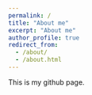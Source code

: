 ```yaml
---
permalink: /
title: "About me"
excerpt: "About me"
author_profile: true
redirect_from: 
  - /about/
  - /about.html
---
```

This is my github page.